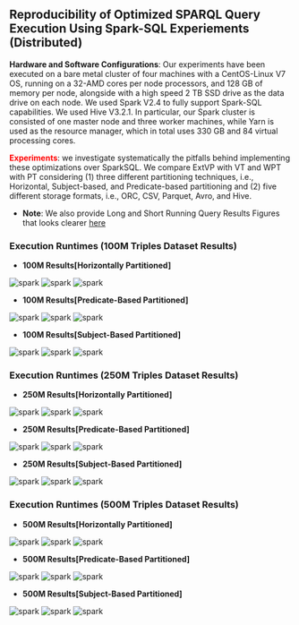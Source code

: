 ## Reproducibility of Optimized SPARQL Query Execution Using Spark-SQL Experiements (Distributed)

**Hardware and Software Configurations**: Our experiments have been executed on a bare metal cluster of four machines with a CentOS-Linux V7 OS, running on a 32-AMD cores per node processors, and 128 GB of memory per node, alongside with a high speed 2 TB SSD drive as the data drive on each node. We used Spark V2.4 to fully support Spark-SQL capabilities. We used Hive V3.2.1. In particular, our Spark cluster is consisted of one master node and three worker machines, while Yarn is used as the resource manager, which in total uses 330 GB and 84 virtual processing cores.

**<font color="red">Experiments</font>**: we investigate systematically the pitfalls behind implementing these optimizations over SparkSQL. We compare ExtVP with VT and WPT with PT considering (1) three different partitioning techniques, i.e., Horizontal, Subject-based, and Predicate-based partitioning and (2) five different storage formats, i.e., ORC, CSV, Parquet, Avro, and Hive.
* **Note**:  We also provide Long and Short Running Query Results Figures that looks clearer [here](DistributedExperiments_Long_Short_RunningTime_Queries.md)


### Execution Runtimes (100M Triples Dataset Results)

* **100M Results[Horizontally Partitioned]**

<img src="figures/DistributedExperiments/ExecutionRuntimes/100M/100M-Horizontal/ST-100M-Horizontal All queries.png" alt="spark" > 
<img src="figures/DistributedExperiments/ExecutionRuntimes/100M/100M-Horizontal/VT-100M-Horizontal All queries.png" alt="spark" >
<img src="figures/DistributedExperiments/ExecutionRuntimes/100M/100M-Horizontal/PT-100M-Horizontal All queries.png" alt="spark" >

* **100M Results[Predicate-Based Partitioned]**

<img src="figures/DistributedExperiments/ExecutionRuntimes/100M/100M-Predicate/ST-100M-Predicate All queries.png" alt="spark" > 
<img src="figures/DistributedExperiments/ExecutionRuntimes/100M/100M-Predicate/VT-100M-Predicate All queries.png" alt="spark" >
<img src="figures/DistributedExperiments/ExecutionRuntimes/100M/100M-Predicate/PT-100M-Predicate All queries.png" alt="spark" >

* **100M Results[Subject-Based Partitioned]**

<img src="figures/DistributedExperiments/ExecutionRuntimes/100M/100M-Subject/ST-100M-Subject All queries.png" alt="spark" > 
<img src="figures/DistributedExperiments/ExecutionRuntimes/100M/100M-Subject/VT-100M-Subject All queries.png" alt="spark" >
<img src="figures/DistributedExperiments/ExecutionRuntimes/100M/100M-Subject/PT-100M-Subject All queries.png" alt="spark" >


### Execution Runtimes (250M Triples Dataset Results)

* **250M Results[Horizontally Partitioned]**

<img src="figures/DistributedExperiments/ExecutionRuntimes/250M/250M-Horizontal/ST-250M-Horizontal All queries.png" alt="spark" > 
<img src="figures/DistributedExperiments/ExecutionRuntimes/250M/250M-Horizontal/VT-250M-Horizontal All queries.png" alt="spark" >
<img src="figures/DistributedExperiments/ExecutionRuntimes/250M/250M-Horizontal/PT-250M-Horizontal All queries.png" alt="spark" >

* **250M Results[Predicate-Based Partitioned]**

<img src="figures/DistributedExperiments/ExecutionRuntimes/250M/250M-Predicate/ST-250M-Predicate All queries.png" alt="spark" > 
<img src="figures/DistributedExperiments/ExecutionRuntimes/250M/250M-Predicate/VT-250M-Predicate All queries.png" alt="spark" >
<img src="figures/DistributedExperiments/ExecutionRuntimes/250M/250M-Predicate/PT-250M-Predicate All queries.png" alt="spark" >

* **250M Results[Subject-Based Partitioned]**

<img src="figures/DistributedExperiments/ExecutionRuntimes/250M/250M-Subject/ST-250M-Subject All queries.png" alt="spark" > 
<img src="figures/DistributedExperiments/ExecutionRuntimes/250M/250M-Subject/VT-250M-Subject All queries.png" alt="spark" >
<img src="figures/DistributedExperiments/ExecutionRuntimes/250M/250M-Subject/PT-250M-Subject All queries.png" alt="spark" >





### Execution Runtimes (500M Triples Dataset Results)

* **500M Results[Horizontally Partitioned]**

<img src="figures/DistributedExperiments/ExecutionRuntimes/500M/500M-Horizontal/ST-500M-Horizontal All queries.png" alt="spark" > 
<img src="figures/DistributedExperiments/ExecutionRuntimes/500M/500M-Horizontal/VT-500M-Horizontal All queries.png" alt="spark" >
<img src="figures/DistributedExperiments/ExecutionRuntimes/500M/500M-Horizontal/PT-500M-Horizontal All queries.png" alt="spark" >

* **500M Results[Predicate-Based Partitioned]**

<img src="figures/DistributedExperiments/ExecutionRuntimes/500M/500M-Predicate/ST-500M-Predicate All queries.png" alt="spark" > 
<img src="figures/DistributedExperiments/ExecutionRuntimes/500M/500M-Predicate/VT-500M-Predicate All queries.png" alt="spark" >
<img src="figures/DistributedExperiments/ExecutionRuntimes/500M/500M-Predicate/PT-500M-Predicate All queries.png" alt="spark" >

* **500M Results[Subject-Based Partitioned]**

<img src="figures/DistributedExperiments/ExecutionRuntimes/500M/500M-Subject/ST-500M-Subject All queries.png" alt="spark" > 
<img src="figures/DistributedExperiments/ExecutionRuntimes/500M/500M-Subject/VT-500M-Subject All queries.png" alt="spark" >
<img src="figures/DistributedExperiments/ExecutionRuntimes/500M/500M-Subject/PT-500M-Subject All queries.png" alt="spark" >
